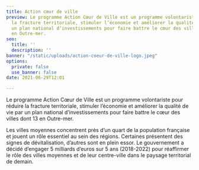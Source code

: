 ```yaml
---
title: Action cœur de ville
preview: Le programme Action Cœur de Ville est un programme volontariste pour réduire
  la fracture territoriale, stimuler l’économie et améliorer la qualité de vie par
  un plan national d’investissements pour faire battre le cœur des villes dont 13
  en Outre-mer.
seo:
  title: ''
  description: ''
banner: "/static/uploads/action-coeur-de-ville-logo.jpeg"
options:
  private: false
  use_banner: false
date: 2021-06-29T12:01

---
```

Le programme Action Cœur de Ville est un programme volontariste pour réduire la fracture territoriale, stimuler l’économie et améliorer la qualité de vie par un plan national d’investissements pour faire battre le cœur des villes dont 13 en Outre-mer.

Les villes moyennes concentrent près d’un quart de la population française et jouent un rôle essentiel au sein des régions. Certaines présentent des signes de dévitalisation, d’autres sont en plein essor. Le gouvernement a décidé d’engager 5 milliards d’euros sur 5 ans (2018-2022) pour réaffirmer le rôle des villes moyennes et de leur centre-ville dans le paysage territorial de demain.
